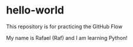 # hello-world
This repository is for practicing the GitHub Flow

My name is Rafael (Raf) and I am learning Python!
